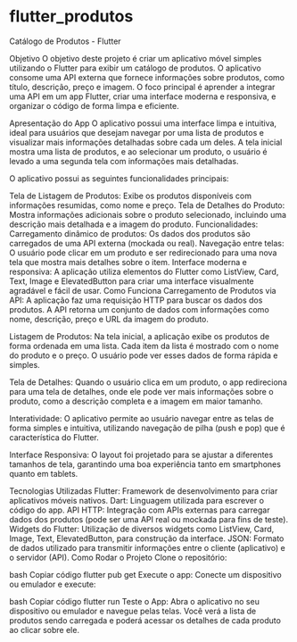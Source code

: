 # flutter_produtos
Catálogo de Produtos - Flutter

Objetivo
O objetivo deste projeto é criar um aplicativo móvel simples utilizando o Flutter para exibir um catálogo de produtos. O aplicativo consome uma API externa que fornece informações sobre produtos, como título, descrição, preço e imagem. O foco principal é aprender a integrar uma API em um app Flutter, criar uma interface moderna e responsiva, e organizar o código de forma limpa e eficiente.

Apresentação do App
O aplicativo possui uma interface limpa e intuitiva, ideal para usuários que desejam navegar por uma lista de produtos e visualizar mais informações detalhadas sobre cada um deles. A tela inicial mostra uma lista de produtos, e ao selecionar um produto, o usuário é levado a uma segunda tela com informações mais detalhadas.

O aplicativo possui as seguintes funcionalidades principais:

Tela de Listagem de Produtos: Exibe os produtos disponíveis com informações resumidas, como nome e preço.
Tela de Detalhes do Produto: Mostra informações adicionais sobre o produto selecionado, incluindo uma descrição mais detalhada e a imagem do produto.
Funcionalidades:
Carregamento dinâmico de produtos: Os dados dos produtos são carregados de uma API externa (mockada ou real).
Navegação entre telas: O usuário pode clicar em um produto e ser redirecionado para uma nova tela que mostra mais detalhes sobre o item.
Interface moderna e responsiva: A aplicação utiliza elementos do Flutter como ListView, Card, Text, Image e ElevatedButton para criar uma interface visualmente agradável e fácil de usar.
Como Funciona
Carregamento de Produtos via API: A aplicação faz uma requisição HTTP para buscar os dados dos produtos. A API retorna um conjunto de dados com informações como nome, descrição, preço e URL da imagem do produto.

Listagem de Produtos: Na tela inicial, a aplicação exibe os produtos de forma ordenada em uma lista. Cada item da lista é mostrado com o nome do produto e o preço. O usuário pode ver esses dados de forma rápida e simples.

Tela de Detalhes: Quando o usuário clica em um produto, o app redireciona para uma tela de detalhes, onde ele pode ver mais informações sobre o produto, como a descrição completa e a imagem em maior tamanho.

Interatividade: O aplicativo permite ao usuário navegar entre as telas de forma simples e intuitiva, utilizando navegação de pilha (push e pop) que é característica do Flutter.

Interface Responsiva: O layout foi projetado para se ajustar a diferentes tamanhos de tela, garantindo uma boa experiência tanto em smartphones quanto em tablets.

Tecnologias Utilizadas
Flutter: Framework de desenvolvimento para criar aplicativos móveis nativos.
Dart: Linguagem utilizada para escrever o código do app.
API HTTP: Integração com APIs externas para carregar dados dos produtos (pode ser uma API real ou mockada para fins de teste).
Widgets do Flutter: Utilização de diversos widgets como ListView, Card, Image, Text, ElevatedButton, para construção da interface.
JSON: Formato de dados utilizado para transmitir informações entre o cliente (aplicativo) e o servidor (API).
Como Rodar o Projeto
Clone o repositório:

bash
Copiar código
flutter pub get
Execute o app: Conecte um dispositivo ou emulador e execute:

bash
Copiar código
flutter run
Teste o App: Abra o aplicativo no seu dispositivo ou emulador e navegue pelas telas. Você verá a lista de produtos sendo carregada e poderá acessar os detalhes de cada produto ao clicar sobre ele.